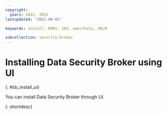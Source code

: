```yaml
---
copyright:
  years: 2022, 2022
lastupdated: "2021-09-01"

keywords: install, ROKS, IKS, manifests, HELM

subcollection: security-broker
---
```


# Installing Data Security Broker using UI
{: #sb_install_ui}

You can install Data Security Broker through UI.

{: shortdesc}

